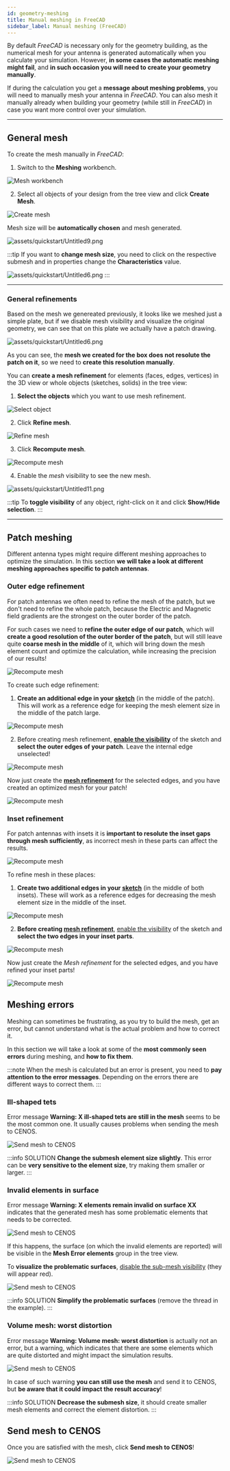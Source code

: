 ```yaml
---
id: geometry-meshing
title: Manual meshing in FreeCAD
sidebar_label: Manual meshing (FreeCAD)
---
```




By default *FreeCAD* is necessary only for the geometry building, as the numerical mesh for your antenna is generated automatically when you calculate your simulation. However, **in some cases the automatic meshing might fail**, and **in such occasion you will need to create your geometry manually**.

If during the calculation you get a **message about meshing problems**, you will need to manually mesh your antenna in *FreeCAD*. You can also mesh it manually already when building your geometry (while still in *FreeCAD*) in case you want more control over your simulation.

---

## General mesh

To create the mesh manually in *FreeCAD*:

1. Switch to the **Meshing** workbench.

<p align="center">

![Mesh workbench](assets/meshing/1.png)

</p>

2. Select all objects of your design from the tree view and click **Create Mesh**.

<p align="center">

![Create mesh](assets/meshing/2.png)

</p>

Mesh size will be **automatically chosen** and mesh generated.

![assets/quickstart/Untitled9.png](assets/meshing/3.png)

:::tip
If you want to **change mesh size**, you need to click on the respective submesh and in properties change the **Characteristics** value.

![assets/quickstart/Untitled6.png](assets/meshing/4.png)
:::

---

### General refinements

Based on the mesh we genereated previously, it looks like we meshed just a simple plate, but if we disable mesh visibility and visualize the original geometry, we can see that on this plate we actually have a patch drawing.

![assets/quickstart/Untitled6.png](assets/meshing/5.png)

As you can see, the **mesh we created for the box does not resolute the patch on it**, so we need to **create this resolution manually**.

You can **create a mesh refinement** for elements (faces, edges, vertices) in the 3D view or whole objects (sketches, solids) in the tree view:

1. **Select the objects** which you want to use mesh refinement.

<p align="center">

![Select object](assets/meshing/6.png)

</p>

2. Click **Refine mesh**.

<p align="center">

![Refine mesh](assets/meshing/7.png)

</p>

3. Click **Recompute mesh**.

<p align="center">

![Recompute mesh](assets/meshing/8.png)

</p>

4. Enable the *mesh* visibility to see the new mesh.

![assets/quickstart/Untitled11.png](assets/meshing/9.png)

:::tip
To **toggle visibility** of any object, right-click on it and click **Show/Hide selection**.
:::

---

## Patch meshing

Different antenna types might require different meshing approaches to optimize the simulation. In this section **we will take a look at different meshing approaches specific to patch antennas**.

### Outer edge refinement

For patch antennas we often need to refine the mesh of the patch, but we don't need to refine the whole patch, because the Electric and Magnetic field gradients are the strongest on the outer border of the patch.

For such cases we need to **refine the outer edge of our patch**, which will **create a good resolution of the outer border of the patch**, but will still leave quite **coarse mesh in the middle** of it, which will bring down the mesh element count and optimize the calculation, while increasing the precision of our results!

<p align="center">

![Recompute mesh](assets/meshing/11.png)

</p>

To create such edge refinement:

1. **Create an additional edge in your [sketch](geometry-creation#sketches)** (in the middle of the patch). This will work as a reference edge for keeping the mesh element size in the middle of the patch large.

<p align="center">

![Recompute mesh](assets/meshing/12.png)

</p>

2. Before creating mesh refinement, **[enable the visibility](geometry-tips#common-tasks)** of the sketch and **select the outer edges of your patch**. Leave the internal edge unselected!

<p align="center">

![Recompute mesh](assets/meshing/13.png)

</p>

Now just create the **[mesh refinement](geometry-meshing#general-refinements)** for the selected edges, and you have created an optimized mesh for your patch!

<p align="center">

![Recompute mesh](assets/meshing/14.png)

</p>



### Inset refinement

For patch antennas with insets it is **important to resolute the inset gaps through mesh sufficiently**, as incorrect mesh in these parts can affect the results.

<p align="center">

![Recompute mesh](assets/meshing/15.png)

</p>

To refine mesh in these places:

1. **Create two additional edges in your [sketch](geometry-creation#sketches)** (in the middle of both insets). These will work as a reference edges for decreasing the mesh element size in the middle of the inset.

<p align="center">

![Recompute mesh](assets/meshing/16.png)

</p>

2. **Before creating [mesh refinement](geometry-meshing#general-refinements)**, [enable the visibility](geometry-tips#common-tasks) of the sketch and **select the two edges in your inset parts**.

<p align="center">

![Recompute mesh](assets/meshing/17.png)

</p>

Now just create the *Mesh refinement* for the selected edges, and you have refined your inset parts!

<p align="center">

![Recompute mesh](assets/meshing/18.png)

</p>


## Meshing errors

Meshing can sometimes be frustrating, as you try to build the mesh, get an error, but cannot understand what is the actual problem and how to correct it.

In this section we will take a look at some of the **most commonly seen errors** during meshing, and **how to fix them**.

:::note
When the mesh is calculated but an error is present, you need to **pay attention to the error messages**. Depending on the errors there are different ways to correct them.
:::

### Ill-shaped tets

Error message **Warning: X ill-shaped tets are still in the mesh** seems to be the most common one. It usually causes problems when sending the mesh to CENOS.

<p align="center">

![Send mesh to CENOS](assets/meshing/21.png)

</p>

:::info SOLUTION
**Change the submesh element size slightly**. This error can be **very sensitive to the element size**, try making them smaller or larger.
:::

### Invalid elements in surface

Error message **Warning: X elements remain invalid on surface XX** indicates that the generated mesh has some problematic elements that needs to be corrected. 

<p align="center">

![Send mesh to CENOS](assets/meshing/19.png)

</p>

If this happens, the surface (on which the invalid elements are reported) will be visible in the **Mesh Error elements** group in the tree view.

To **visualize the problematic surfaces**, [disable the sub-mesh visibility](geometry-tips#common-tasks) (they will appear red).

![Send mesh to CENOS](assets/meshing/20.png)

:::info SOLUTION
**Simplify the problematic surfaces** (remove the thread in the example).
:::

### Volume mesh: worst distortion

Error message **Warning: Volume mesh: worst distortion** is actually not an error, but a warning, which indicates that there are some elements which are quite distorted and might impact the simulation results.

<p align="center">

![Send mesh to CENOS](assets/meshing/22.png)

</p>

In case of such warning **you can still use the mesh** and send it to CENOS, but **be aware that it could impact the result accuracy**!

:::info SOLUTION
**Decrease the submesh size**, it should create smaller mesh elements and correct the element distortion.
:::



## Send mesh to CENOS

Once you are satisfied with the mesh, click **Send mesh to CENOS**!

<p align="center">

![Send mesh to CENOS](assets/meshing/10.png)

</p>
